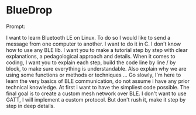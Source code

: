 # BlueDrop

Prompt:

I want to learn Bluetooth LE on Linux. To do so I would like to send a message from one computer to another. I want to do it in C. I don't know how to use any BLE lib. 
I want you to make a tutorial step by step with clear explanations, a pedagological approach and details.
When it comes to coding, I want you to explain each step, build the code line by line / by block, to make sure everything is understandable. Also explain why we are using some functions or methods or techniques ...
Go slowly, I'm here to learn the very basics of BLE communication, do not assume i have any prior technical knowledge. At first i want to have the simpliest code possible.
The final goal is to create a custom mesh network over BLE.
I don't want to use GATT, I will implement a custom protocol.
But don't rush it, make it step by step in deep details.